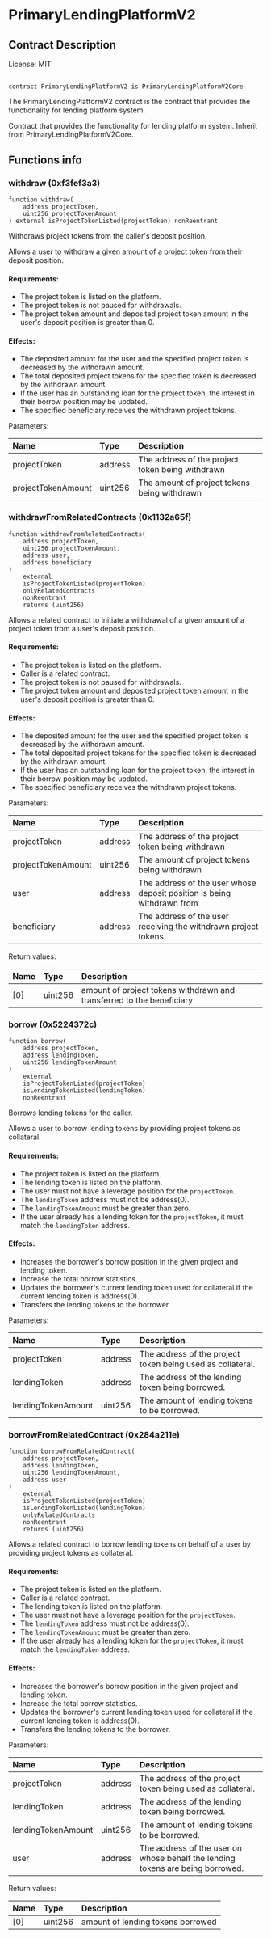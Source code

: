 # PrimaryLendingPlatformV2

## Contract Description


License: MIT

## 

```solidity
contract PrimaryLendingPlatformV2 is PrimaryLendingPlatformV2Core
```

The PrimaryLendingPlatformV2 contract is the contract that provides the functionality for lending platform system.

Contract that provides the functionality for lending platform system. Inherit from PrimaryLendingPlatformV2Core.
## Functions info

### withdraw (0xf3fef3a3)

```solidity
function withdraw(
    address projectToken,
    uint256 projectTokenAmount
) external isProjectTokenListed(projectToken) nonReentrant
```

Withdraws project tokens from the caller's deposit position.

Allows a user to withdraw a given amount of a project token from their deposit position.
#### Requirements:
- The project token is listed on the platform.
- The project token is not paused for withdrawals.
- The project token amount and deposited project token amount in the user's deposit position is greater than 0.
#### Effects:
- The deposited amount for the user and the specified project token is decreased by the withdrawn amount.
- The total deposited project tokens for the specified token is decreased by the withdrawn amount.
- If the user has an outstanding loan for the project token, the interest in their borrow position may be updated.
- The specified beneficiary receives the withdrawn project tokens.


Parameters:

| Name               | Type    | Description                                        |
| :----------------- | :------ | :------------------------------------------------- |
| projectToken       | address | The address of the project token being withdrawn   |
| projectTokenAmount | uint256 | The amount of project tokens being withdrawn       |

### withdrawFromRelatedContracts (0x1132a65f)

```solidity
function withdrawFromRelatedContracts(
    address projectToken,
    uint256 projectTokenAmount,
    address user,
    address beneficiary
)
    external
    isProjectTokenListed(projectToken)
    onlyRelatedContracts
    nonReentrant
    returns (uint256)
```

Allows a related contract to initiate a withdrawal of a given amount of a project token from a user's deposit position.
#### Requirements:
- The project token is listed on the platform.
- Caller is a related contract.
- The project token is not paused for withdrawals.
- The project token amount and deposited project token amount in the user's deposit position is greater than 0.
#### Effects:
- The deposited amount for the user and the specified project token is decreased by the withdrawn amount.
- The total deposited project tokens for the specified token is decreased by the withdrawn amount.
- If the user has an outstanding loan for the project token, the interest in their borrow position may be updated.
- The specified beneficiary receives the withdrawn project tokens.


Parameters:

| Name               | Type    | Description                                                              |
| :----------------- | :------ | :----------------------------------------------------------------------- |
| projectToken       | address | The address of the project token being withdrawn                         |
| projectTokenAmount | uint256 | The amount of project tokens being withdrawn                             |
| user               | address | The address of the user whose deposit position is being withdrawn from   |
| beneficiary        | address | The address of the user receiving the withdrawn project tokens           |


Return values:

| Name | Type    | Description                                                           |
| :--- | :------ | :-------------------------------------------------------------------- |
| [0]  | uint256 | amount of project tokens withdrawn and transferred to the beneficiary |

### borrow (0x5224372c)

```solidity
function borrow(
    address projectToken,
    address lendingToken,
    uint256 lendingTokenAmount
)
    external
    isProjectTokenListed(projectToken)
    isLendingTokenListed(lendingToken)
    nonReentrant
```

Borrows lending tokens for the caller.

Allows a user to borrow lending tokens by providing project tokens as collateral.
#### Requirements:
- The project token is listed on the platform.
- The lending token is listed on the platform.
- The user must not have a leverage position for the `projectToken`.
- The `lendingToken` address must not be address(0).
- The `lendingTokenAmount` must be greater than zero.
- If the user already has a lending token for the `projectToken`, it must match the `lendingToken` address.
#### Effects:
- Increases the borrower's borrow position in the given project and lending token.
- Increase the total borrow statistics.
- Updates the borrower's current lending token used for collateral if the current lending token is address(0).
- Transfers the lending tokens to the borrower.


Parameters:

| Name               | Type    | Description                                                  |
| :----------------- | :------ | :----------------------------------------------------------- |
| projectToken       | address | The address of the project token being used as collateral.   |
| lendingToken       | address | The address of the lending token being borrowed.             |
| lendingTokenAmount | uint256 | The amount of lending tokens to be borrowed.                 |

### borrowFromRelatedContract (0x284a211e)

```solidity
function borrowFromRelatedContract(
    address projectToken,
    address lendingToken,
    uint256 lendingTokenAmount,
    address user
)
    external
    isProjectTokenListed(projectToken)
    isLendingTokenListed(lendingToken)
    onlyRelatedContracts
    nonReentrant
    returns (uint256)
```

Allows a related contract to borrow lending tokens on behalf of a user by providing project tokens as collateral.
#### Requirements:
- The project token is listed on the platform.
- Caller is a related contract.
- The lending token is listed on the platform.
- The user must not have a leverage position for the `projectToken`.
- The `lendingToken` address must not be address(0).
- The `lendingTokenAmount` must be greater than zero.
- If the user already has a lending token for the `projectToken`, it must match the `lendingToken` address.
#### Effects:
- Increases the borrower's borrow position in the given project and lending token.
- Increase the total borrow statistics.
- Updates the borrower's current lending token used for collateral if the current lending token is address(0).
- Transfers the lending tokens to the borrower.


Parameters:

| Name               | Type    | Description                                                                      |
| :----------------- | :------ | :------------------------------------------------------------------------------- |
| projectToken       | address | The address of the project token being used as collateral.                       |
| lendingToken       | address | The address of the lending token being borrowed.                                 |
| lendingTokenAmount | uint256 | The amount of lending tokens to be borrowed.                                     |
| user               | address | The address of the user on whose behalf the lending tokens are being borrowed.   |


Return values:

| Name | Type    | Description                       |
| :--- | :------ | :-------------------------------- |
| [0]  | uint256 | amount of lending tokens borrowed |
